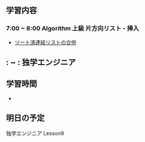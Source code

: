 ## 学習内容

### 7:00 ~ 8:00 Algorithm 上級 片方向リスト - 挿入
- [ソート済連結リストの合併](https://recursionist.io/dashboard/problems/submissions/868761)


## : ~ : 独学エンジニア


## 学習時間
- 

## 明日の予定
独学エンジニア Lesson9
